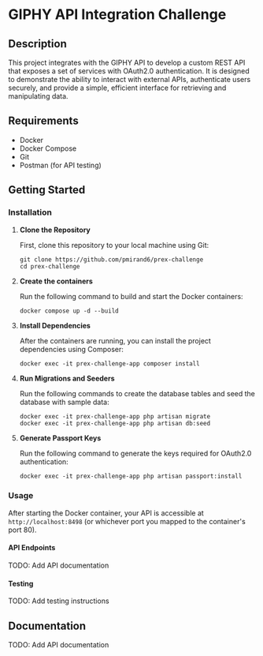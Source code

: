 # GIPHY API Integration Challenge

## Description

This project integrates with the GIPHY API to develop a custom REST API that exposes a set of services with OAuth2.0 authentication.
It is designed to demonstrate the ability to interact with external APIs, authenticate users securely, and provide a simple, efficient interface for retrieving and manipulating data.

## Requirements

- Docker
- Docker Compose
- Git
- Postman (for API testing)

## Getting Started

### Installation

1. **Clone the Repository**

   First, clone this repository to your local machine using Git:

   ```
   git clone https://github.com/pmirand6/prex-challenge
   cd prex-challenge
   ```

2. **Create the containers**

    Run the following command to build and start the Docker containers:

   ```
   docker compose up -d --build
   ```

3. **Install Dependencies**

   After the containers are running, you can install the project dependencies using Composer:

   ```
   docker exec -it prex-challenge-app composer install
   ```

4. **Run Migrations and Seeders**

   Run the following commands to create the database tables and seed the database with sample data:

   ```
   docker exec -it prex-challenge-app php artisan migrate
   docker exec -it prex-challenge-app php artisan db:seed
   ```

5. **Generate Passport Keys**

   Run the following command to generate the keys required for OAuth2.0 authentication:

   ```
   docker exec -it prex-challenge-app php artisan passport:install
   ```

### Usage

After starting the Docker container, your API is accessible at `http://localhost:8498` (or whichever port you mapped to the container's port 80).

#### API Endpoints
TODO: Add API documentation

#### Testing
TODO: Add testing instructions

## Documentation

TODO: Add API documentation